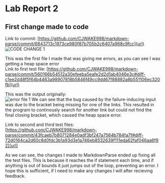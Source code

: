 # Lab Report 2

## First change made to code
Link to commit: [https://github.com/CJWAKE998/markdown-parse/commit/6843713c1973ce980f87b705b2c6407a968c9fcc](url)
![CODE CHANGE 1](https://user-images.githubusercontent.com/97641362/151629212-6b3ae171-1699-45b4-ae77-18ff9bc9994d.png)

This was the first file I made that was giving me errors, as you can see I was getting a heap space error <br>
Link to first test file: [https://github.com/CJWAKE998/markdown-parse/commit/560166b54512a30efeeba5eafe2d2d1ab4046e3c#diff-c1ee2d48f5f64b4463a98907818b5846f49cc9dd67f88882a8b551106ec320fb](url) <br>

This was the output originally: <br>
![error file 1](https://user-images.githubusercontent.com/97641362/151629780-ebaa1fa6-fb79-44d5-a7ad-d6e97deda09a.png)
We can see that the bug caused by the failure-inducing input was due to the bracket being missing for one of the links. This resulted in the program to continously search for another link but could not find the final closing bracket, which caused the heap space error.

Link to second and third test files: [https://github.com/CJWAKE998/markdown-parse/commit/43fcaeb7b8071284e0adf3bf247a7564b784fa7f#diff-72d0164ca2d60c8d0fdc3b1a93d3e1a746eb8532639f111eda62faf046aa6f92](url) <br>

As we can see, the changes I made to MarkdownParse ended up fixing all the test files. This is because it reaches the if statement each time, and if anything is out of bounds it just jumps out of the loop, preventing an error. I hope this is sufficient, if I need to make any changes I will after recieving feedback.


